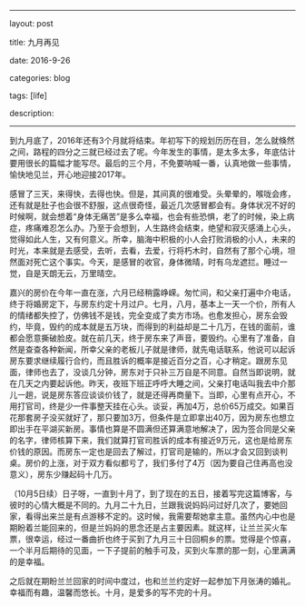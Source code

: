 ﻿--- 

layout: post 

title: 九月再见

date: 2016-9-26

categories: blog
 
tags: [life]

description: 

---

到九月底了，2016年还有3个月就将结束。年初写下的规划历历在目，怎么就倏然之间，路程的四分之三就已经过去了呢。今年发生的事情，是太多太多，年底估计要用很长的篇幅才能写尽。最后的三个月，不免要呐喊一番，认真地做一些事情，愉快地见兰，开心地迎接2017年。

感冒了三天，来得快，去得也快。但是，其间真的很难受。头晕晕的，喉咙会疼，还有就是肚子也会很不舒服，这点很奇怪，最近几次感冒都会有。身体状况不好的时候啊，就会想着“身体无痛苦”是多么幸福，也会有些恐惧，老了的时候，染上病症，疼痛难忍怎么办。乃至于会想到，人生路终会结束，绝望和寂灭感涌上心头，觉得如此人生，又有何意义。所幸，脑海中积极的小人会打败消极的小人，未来的时光，本来就是去感受，去听，去看，去爱，行将朽木时，自然有了那个心境，坦然面对死亡这个事实。今天，是感冒的收官，身体微晴，时有乌龙遮拦。睡过一觉，自是天朗无云，万里晴空。

嘉兴的房价在今年一直在涨，六月已经稍露峥嵘。匆忙间，和父亲打遍中介电话，终于将婚房定下，与房东约定十月过户。七月，八月，基本上一天一个价，所有人的情绪都失控了，仿佛钱不是钱，完全变成了卖方市场。也愈发担心，房东会毁约，毕竟，毁约的成本就是五万块，而得到的利益却是二十几万，在钱的面前，谁都会愿意撕破脸皮。就在前几天，终于房东来了声音，要毁约。心里有了准备，自然是查查各种新闻，所幸父亲的老板儿子就是律师，就先电话联系，他说可以起诉房东要求继续履行合约，而且胜诉的概率是接近百分之百，心才稍定。跟房东见面，律师也去了，没谈几分钟，房东对于只补三万自是不同意。自然当即说明，就在几天之内要起诉他。昨天，夜班下班正呼呼大睡之间，父亲打电话叫我去中介那儿一趟，说是房东答应谈谈价钱了，就是还得再商量下。当即，心里有点开心，不用打官司，终是少一件事整天挂在心头。谈妥，再加4万，总价65万成交。如果百花那套房子没买就好了，那只要加3万，但条件是立即拿出40万，因为房东也想立即出手在平湖买新房。事情也算是不圆满但还算满意地解决了，因为签合同是父亲的名字，律师核算下来，我们就算打官司胜诉的成本有接近9万元，这也是给房东价钱的原因。而房东一定也是回去了解过，打官司是输的，所以才会又回到谈判桌。房价的上涨，对于双方看似都亏了，我们多付了4万（因为要自己住再高也没意义），房东少赚起码十几万。

（10月5日续）日子呀，一直到十月了，到了现在的五日，接着写完这篇博客，与彼时的心情大概是不同的。九月二十九日，兰跟我说妈妈问过好几次了，要她回家，看得出来兰是有点游移不定的。这时候，我需要帮她拿主意。虽然内心中也是期盼着兰能回来的，但是兰妈妈的思念还是占主要因素。就这样，让兰兰买火车票，很幸运，经过一番曲折也终于买到了九月三十日回桐乡的票。觉得是个惊喜，一个半月后期待的见面，一下子提前的触手可及，买到火车票的那一刻，心里满满的是幸福。

之后就在期盼兰兰回家的时间中度过，也和兰兰约定好一起参加下月张涛的婚礼。幸福而有趣，温馨而悠长。十月，是爱多的写不完的十月。